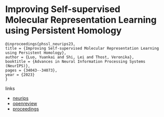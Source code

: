 # Improving Self-supervised Molecular Representation Learning using Persistent Homology

```
@inproceedings{phssl_neurips23,
title = {Improving Self-supervised Molecular Representation Learning using Persistent Homology},
author = {Luo, Yuankai and Shi, Lei and Thost, Veronika},
booktitle = {Advances in Neural Information Processing Systems (NeurIPS)},
pages = {34043--34073},
year = {2023}
}
```

links
- [neurips](https://nips.cc/Conferences/2023/Schedule?showEvent=70071)
- [openreview](https://openreview.net/forum?id=wEiUGpcr0M)
- [proceedings](https://papers.nips.cc//paper_files/paper/2023/hash/6b555e8552240d6dfe0767146c9ebf36-Abstract-Conference.html)
